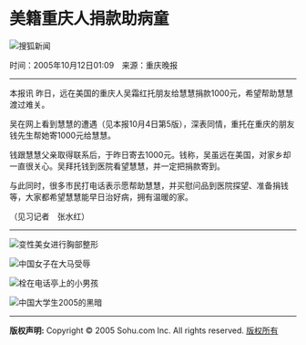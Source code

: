 # 美籍重庆人捐款助病童

![搜狐新闻](https://images.sohu.com/ccc.gif)

时间：2005年10月12日01:09　来源：重庆晚报

---

本报讯 昨日，远在美国的重庆人吴霜红托朋友给慧慧捐款1000元，希望帮助慧慧渡过难关。

吴在网上看到慧慧的遭遇（见本报10月4日第5版），深表同情，重托在重庆的朋友钱先生帮她寄1000元给慧慧。

钱跟慧慧父亲取得联系后，于昨日寄去1000元。钱称，吴虽远在美国，对家乡却一直很关心。吴拜托钱到医院看望慧慧，并一定把捐款寄到。

与此同时，很多市民打电话表示愿帮助慧慧，并买慰问品到医院探望、准备捐钱等，大家都希望慧慧能早日治好病，拥有温暖的家。

（见习记者　张水红）

---

![变性美女进行胸部整形](https://photo.pic.sohu.com/images/news/2005-12-01/108eafe2308.jpg)

![中国女子在大马受辱](https://photo.pic.sohu.com/images/news/2005-12-01/108eafbeb20.jpg)

![栓在电话亭上的小男孩](https://photo.pic.sohu.com/images/news/2005-12-01/108eaf576c3.jpg)

![中国大学生2005的黑暗](https://photo.pic.sohu.com/images/news/2005-12-01/108eb18244c.jpg)

--- 

**版权声明:** Copyright © 2005 Sohu.com Inc. All rights reserved.  [版权所有](https://www.sohu.com/about/copyright.html)
<!-- tcd_original_link https://news.sohu.com/20051012/n227173303.shtml -->
